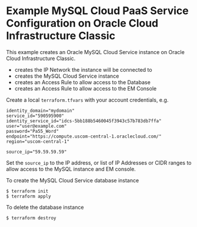 Example MySQL Cloud PaaS Service Configuration on Oracle Cloud Infrastructure Classic
=====================================================================================

This example creates an Oracle MySQL Cloud Service instance on Oracle Cloud Infrastructure Classic.

- creates the IP Network the instance will be connected to
- creates the MySQL Cloud Service instance
- creates an Access Rule to allow access to the Database
- creates an Access Rule to allow access to the EM Console

Create a local `terraform.tfvars` with your account credentials, e.g.

```
identity_domain="mydomain"
service_id="590595900"
identity_service_id="idcs-5bb188b5460045f3943c57b783db7ffa"
user="user@example.com"
password="Pa55_Word"
endpoint="https://compute.uscom-central-1.oraclecloud.com/"
region="uscom-central-1"

source_ip="59.59.59.59"
```

Set the `source_ip` to the IP address, or list of IP Addresses or CIDR ranges to allow access to the MySQL instance and EM console.

To create the MySQL Cloud Service database instance

```
$ terraform init
$ terraform apply
```

To delete the database instance

```
$ terraform destroy
```
